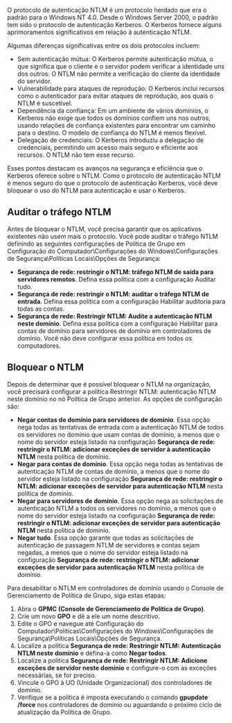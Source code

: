 O protocolo de autenticação NTLM é um protocolo herdado que era o padrão para o Windows NT 4.0. Desde o Windows Server 2000, o padrão tem sido o protocolo de autenticação Kerberos. O Kerberos fornece alguns aprimoramentos significativos em relação à autenticação NTLM.

Algumas diferenças significativas entre os dois protocolos incluem:

- Sem autenticação mútua: O Kerberos permite autenticação mútua, o que significa que o cliente e o servidor podem verificar a identidade uns dos outros. O NTLM não permite a verificação do cliente da identidade do servidor.
- Vulnerabilidade para ataques de reprodução: O Kerberos inclui recursos como o autenticador para evitar ataques de reprodução, aos quais o NTLM é suscetível.
- Dependência da confiança: Em um ambiente de vários domínios, o Kerberos não exige que todos os domínios confiem uns nos outros, usando relações de confiança existentes para encontrar um caminho para o destino. O modelo de confiança do NTLM é menos flexível.
- Delegação de credenciais: O Kerberos introduziu a delegação de credenciais, permitindo um acesso mais seguro e eficiente aos recursos. O NTLM não tem esse recurso.

Esses pontos destacam os avanços na segurança e eficiência que o Kerberos oferece sobre o NTLM. Como o protocolo de autenticação NTLM é menos seguro do que o protocolo de autenticação Kerberos, você deve bloquear o uso do NTLM para autenticação e usar o Kerberos.

## Auditar o tráfego NTLM

Antes de bloquear o NTLM, você precisa garantir que os aplicativos existentes não usem mais o protocolo. Você pode auditar o tráfego NTLM definindo as seguintes configurações de Política de Grupo em Configuração do Computador\Configurações do Windows\Configurações de Segurança\Políticas Locais\Opções de Segurança:

- **Segurança de rede: restringir o NTLM: tráfego NTLM de saída para servidores remotos**. Defina essa política com a configuração Auditar tudo.
- **Segurança de rede: restringir o NTLM: auditar o tráfego NTLM de entrada**. Defina essa política com a configuração Habilitar auditoria para todas as contas.
- **Segurança de rede: Restringir NTLM: Audite a autenticação NTLM neste domínio**. Defina essa política com a configuração Habilitar para contas de domínio para servidores de domínio em controladores de domínio. Você não deve configurar essa política em todos os computadores.

## Bloquear o NTLM

Depois de determinar que é possível bloquear o NTLM na organização, você precisará configurar a política Restringir NTLM: autenticação NTLM neste domínio no nó Política de Grupo anterior. As opções de configuração são:

- **Negar contas de domínio para servidores de domínio**. Essa opção nega todas as tentativas de entrada com a autenticação NTLM de todos os servidores no domínio que usam contas de domínio, a menos que o nome do servidor esteja listado na configuração **Segurança de rede: restringir o NTLM: adicionar exceções de servidor à autenticação NTLM** nesta política de domínio.
- **Negar para contas de domínio**. Essa opção nega todas as tentativas de autenticação NTLM de contas de domínio, a menos que o nome do servidor esteja listado na configuração **Segurança de rede: restringir o NTLM: adicionar exceções de servidor para autenticação NTLM** nesta política de domínio.
- **Negar para servidores de domínio**. Essa opção nega as solicitações de autenticação NTLM a todos os servidores no domínio, a menos que o nome do servidor esteja listado na configuração **Segurança de rede: restringir o NTLM: adicionar exceções de servidor para autenticação NTLM** nesta política de domínio.
- **Negar tudo**. Essa opção garante que todas as solicitações de autenticação de passagem NTLM de servidores e contas sejam negadas, a menos que o nome do servidor esteja listado na configuração **Segurança de rede: restringir o NTLM: adicionar exceções de servidor para autenticação NTLM** nesta política de domínio.

Para desabilitar o NTLM em controladores de domínio usando o Console de Gerenciamento de Política de Grupo, siga estas etapas:

1. Abra o **GPMC (Console de Gerenciamento de Política de Grupo)**.
2. Crie um novo **GPO** e dê a ele um nome descritivo.
3. Edite o GPO e navegue até Configuração do Computador\Políticas\Configurações do Windows\Configurações de Segurança\Políticas Locais\Opções de Segurança.
4. Localize a política **Segurança de rede: Restringir NTLM: Autenticação NTLM neste domínio** e defina-a como **Negar todos**.
5. Localize a política **Segurança de rede: Restringir NTLM: Adicione exceções de servidor neste domínio** e configure-o com as exceções necessárias, se for preciso.
6. Vincule o GPO à UO (Unidade Organizacional) dos controladores de domínio.
7. Verifique se a política é imposta executando o comando **gpupdate /force** nos controladores de domínio ou aguardando o próximo ciclo de atualização da Política de Grupo.
